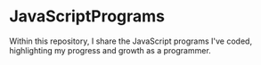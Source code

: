 # JavaScriptPrograms
Within this repository, I share the JavaScript programs I've coded, highlighting my progress and growth as a programmer.
